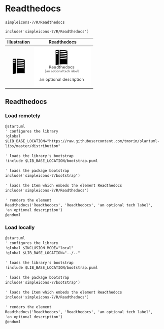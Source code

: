 # Readthedocs


```text
simpleicons-7/R/Readthedocs
```

```text
include('simpleicons-7/R/Readthedocs')
```



| Illustration | Readthedocs |
| :---: | :---: |
| ![illustration for Illustration](../../simpleicons-7/R/Readthedocs.png) | ![illustration for Readthedocs](../../simpleicons-7/R/Readthedocs.Local.png) |




## Readthedocs

### Load remotely
```plantuml
@startuml
' configures the library
!global $LIB_BASE_LOCATION="https://raw.githubusercontent.com/tmorin/plantuml-libs/master/distribution"

' loads the library's bootstrap
!include $LIB_BASE_LOCATION/bootstrap.puml

' loads the package bootstrap
include('simpleicons-7/bootstrap')

' loads the Item which embeds the element Readthedocs
include('simpleicons-7/R/Readthedocs')

' renders the element
Readthedocs('Readthedocs', 'Readthedocs', 'an optional tech label', 'an optional description')
@enduml
```

### Load locally
```plantuml
@startuml
' configures the library
!global $INCLUSION_MODE="local"
!global $LIB_BASE_LOCATION="../.."

' loads the library's bootstrap
!include $LIB_BASE_LOCATION/bootstrap.puml

' loads the package bootstrap
include('simpleicons-7/bootstrap')

' loads the Item which embeds the element Readthedocs
include('simpleicons-7/R/Readthedocs')

' renders the element
Readthedocs('Readthedocs', 'Readthedocs', 'an optional tech label', 'an optional description')
@enduml
```

